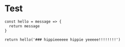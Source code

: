 # Test

```mmd
const hello = message => {
  return message
}

return hello('### hippieeeeee hippie yeeeee!!!!!!!!')
```
